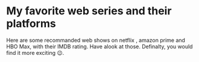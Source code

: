 #  My favorite web series and their platforms
Here are some recommanded web shows on netflix , amazon prime and HBO Max, with their IMDB rating. Have alook at those. Definalty, you would find it more exciting 😉.
